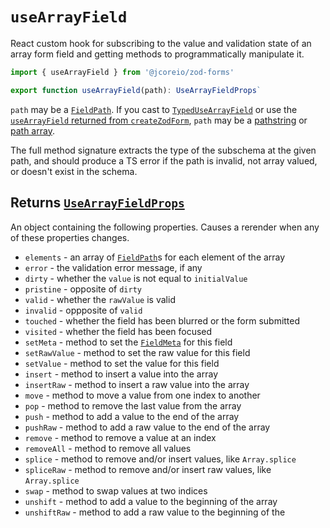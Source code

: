 # `useArrayField`

React custom hook for subscribing to the value and validation state of an array form field and getting methods
to programmatically manipulate it.

```ts
import { useArrayField } from '@jcoreio/zod-forms'
```

```ts
export function useArrayField(path): UseArrayFieldProps`
```

`path` may be a [`FieldPath`](FieldPath.md). If you cast to [`TypedUseArrayField`](types.md#typedusearrayfield)
or use the [`useArrayField` returned from `createZodForm`](createZodForm.md#returns-zodformt),
`path` may be a [pathstring](../concepts.md#pathstrings) or [path array](../concepts.md#path-arrays).

The full method signature extracts the type of the subschema at the given path, and should produce a TS error
if the path is invalid, not array valued, or doesn't exist in the schema.

## Returns [`UseArrayFieldProps`](types.md#usearrayfieldprops)

An object containing the following properties. Causes a rerender when any of these properties changes.

- `elements` - an array of [`FieldPath`](FieldPath.md)s for each element of the array
- `error` - the validation error message, if any
- `dirty` - whether the `value` is not equal to `initialValue`
- `pristine` - opposite of `dirty`
- `valid` - whether the `rawValue` is valid
- `invalid` - oppposite of `valid`
- `touched` - whether the field has been blurred or the form submitted
- `visited` - whether the field has been focused
- `setMeta` - method to set the [`FieldMeta`](types.md#fieldmeta) for this field
- `setRawValue` - method to set the raw value for this field
- `setValue` - method to set the value for this field
- `insert` - method to insert a value into the array
- `insertRaw` - method to insert a raw value into the array
- `move` - method to move a value from one index to another
- `pop` - method to remove the last value from the array
- `push` - method to add a value to the end of the array
- `pushRaw` - method to add a raw value to the end of the array
- `remove` - method to remove a value at an index
- `removeAll` - method to remove all values
- `splice` - method to remove and/or insert values, like `Array.splice`
- `spliceRaw` - method to remove and/or insert raw values, like `Array.splice`
- `swap` - method to swap values at two indices
- `unshift` - method to add a value to the beginning of the array
- `unshiftRaw` - method to add a raw value to the beginning of the
